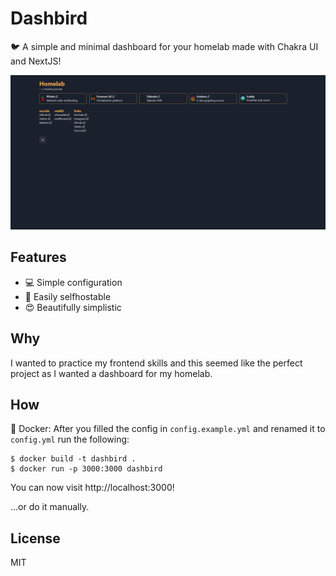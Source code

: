 # Dashbird

🐦 A simple and minimal dashboard for your homelab made with Chakra UI and NextJS!

![Screenshot](./screenshot.png)

## Features

-   💻 Simple configuration
-   🚀 Easily selfhostable
-   😍 Beautifully simplistic

## Why

I wanted to practice my frontend skills and this seemed like the perfect project as I wanted a dashboard for my homelab.

## How

🐋 Docker:
After you filled the config in `config.example.yml` and renamed it to `config.yml` run the following:

```shell
$ docker build -t dashbird .
$ docker run -p 3000:3000 dashbird
```

You can now visit http://localhost:3000!

...or do it manually.

## License

MIT
